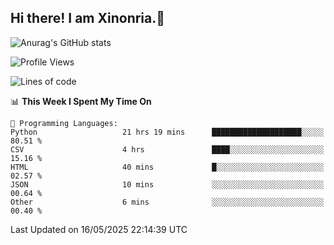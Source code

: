 ## Hi there! I am Xinonria.👋

![Anurag's GitHub stats](https://status-git-main-xinonrias-projects-f26540e3.vercel.app/api?username=xinonria&hide=stars,issues)

<!--START_SECTION:waka-->
![Profile Views](http://img.shields.io/badge/Profile%20Views-0-blue)

![Lines of code](https://img.shields.io/badge/From%20Hello%20World%20I%27ve%20Written-3.2%20million%20lines%20of%20code-blue)

📊 **This Week I Spent My Time On** 

```text
💬 Programming Languages: 
Python                   21 hrs 19 mins      ████████████████████░░░░░   80.51 % 
CSV                      4 hrs               ████░░░░░░░░░░░░░░░░░░░░░   15.16 % 
HTML                     40 mins             █░░░░░░░░░░░░░░░░░░░░░░░░   02.57 % 
JSON                     10 mins             ░░░░░░░░░░░░░░░░░░░░░░░░░   00.64 % 
Other                    6 mins              ░░░░░░░░░░░░░░░░░░░░░░░░░   00.40 % 
```


 Last Updated on 16/05/2025 22:14:39 UTC
<!--END_SECTION:waka-->

<!--
**xinonria/xinonria** is a ✨ _special_ ✨ repository because its `README.md` (this file) appears on your GitHub profile.

Here are some ideas to get you started:

- 🔭 I’m currently working on ...
- 🌱 I’m currently learning ...
- 👯 I’m looking to collaborate on ...
- 🤔 I’m looking for help with ...
- 💬 Ask me about ...
- 📫 How to reach me: ...
- 😄 Pronouns: ...
- ⚡ Fun fact: ...
-->
